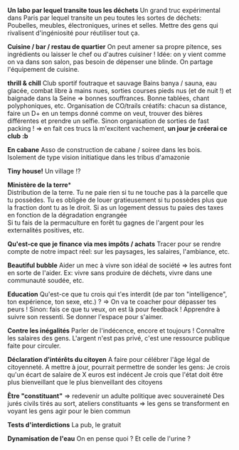 **Un labo par lequel transite tous les déchets**
Un grand truc expérimental dans Paris par lequel transite un peu toutes les sortes de déchets:
Poubelles, meubles, électroniques, urines et selles. Mettre des gens qui rivalisent d'ingéniosité pour réutiliser tout ça.

**Cuisine / bar / restau de quartier**
On peut amener sa propre pitence, ses ingrédients ou laisser le chef ou d'autres cuisiner !
Idée: on y vient comme on va dans son salon, pas besoin de dépenser une blinde. On partage l'équipement de cuisine.


**thrill & chill** Club sportif foutraque et sauvage 
Bains banya / sauna, eau glacée, combat libre à mains nues, sorties courses pieds nus (et de nuit !) et baignade dans la Seine => bonnes souffrances. Bonne tablées, chant polyphoniques, etc. Organisation de CO/trails créatifs: chacun sa distance, faire un D+ en un temps donné comme on veut, trouver des bières différentes et prendre un selfie.
Sinon organisation de sorties de fast packing !
=> en fait ces trucs là m'excitent vachement, **un jour je créerai ce club :b** 

**En cabane**
Asso de construction de cabane / soiree dans les bois.
Isolement de type vision initiatique dans les tribus d'amazonie 

**Tiny house!**
Un village !? 

**Ministère de la terre***  
Distribution de la terre. Tu ne paie rien si tu ne touche pas à la parcelle que tu possèdes. Tu es obligée de louer gratieusement si tu possèdes plus que la fraction dont tu as le droit. Si as un logement dessus tu paies des taxes en fonction de la dégradation engrangée  
Si tu fais de la permaculture en forêt tu gagnes de l'argent pour les externalités positives, etc.

**Qu'est-ce que je finance via mes impôts / achats**
Tracer pour se rendre compte de notre impact réel: sur les paysages, les salaires, l'ambiance, etc.

**Beautiful bubble**
Aider un mec à vivre son idéal de société => les autres font en sorte de l'aider.
Ex: vivre sans produire de déchets, vivre dans une communauté soudée, etc.

**Education**
Qu'est-ce que tu crois qui t'es interdit (de par ton "intelligence", ton expérience, ton sexe, etc.) ? => On va te coacher pour dépasser tes peurs !
Sinon: fais ce que tu veux, on est là pour feedback ! Apprendre à suivre son ressenti. Se donner l'espace pour s'aimer.

**Contre les inégalités**
Parler de l'indécence, encore et toujours ! Connaître les salaires des gens. L'argent n'est pas privé, c'est une ressource publique faite pour circuler.

**Déclaration d'intérêts du citoyen**
A faire pour célébrer l'âge légal de citoyenneté. A mettre à jour, pourrait permettre de sonder les gens:
Je crois qu'un écart de salaire de X euros est indécent
Je crois que l'état doit être plus bienveillant que le plus bienveillant des citoyens

**Être "constituant"** 
=> redevenir un adulte politique avec souveraineté
Des jurés civils tirés au sort, ateliers constituants => les gens se transforment en voyant les gens agir pour le bien commun

**Tests d'interdictions**
La pub, le gratuit

**Dynamisation de l'eau**
On en pense quoi ? Et celle de l'urine ?